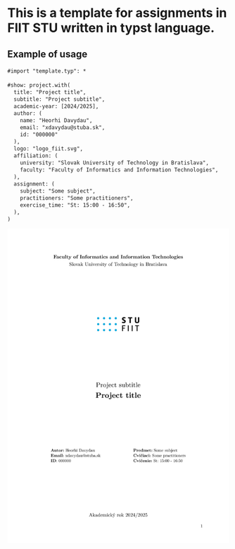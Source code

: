# This is a template for assignments in FIIT STU written in typst language.

## Example of usage

```typst
#import "template.typ": *

#show: project.with(
  title: "Project title",
  subtitle: "Project subtitle",
  academic-year: [2024/2025],
  author: (
    name: "Heorhi Davydau",
    email: "xdavydau@stuba.sk",
    id: "000000"
  ),
  logo: "logo_fiit.svg",
  affiliation: (
    university: "Slovak University of Technology in Bratislava",
    faculty: "Faculty of Informatics and Information Technologies",
  ),
  assignment: (
    subject: "Some subject",
    practitioners: "Some practitioners",
    exercise_time: "St: 15:00 - 16:50",
  ),
)
```

![Example](example.jpg)
